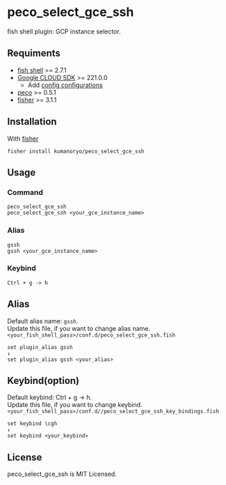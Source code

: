 # peco_select_gce_ssh
fish shell plugin: GCP instance selector.

## Requiments
- [fish shell](https://fishshell.com/) >= 2.7.1
- [Google CLOUD SDK](https://cloud.google.com/sdk/) >= 221.0.0
    - Add [config configurations](https://cloud.google.com/sdk/gcloud/reference/config/configurations/)
- [peco](https://github.com/peco/peco) >= 0.5.1
- [fisher](https://github.com/jorgebucaran/fisher) >= 3.1.1

## Installation
With [fisher](https://github.com/jorgebucaran/fisher)
```console
fisher install kumanoryo/peco_select_gce_ssh
```

## Usage
### Command
```console
peco_select_gce_ssh
peco_select_gce_ssh <your_gce_instance_name>
```
### Alias
```console
gssh
gssh <your_gce_instance_name>
```
### Keybind
```console
Ctrl + g -> h
```

## Alias
Default alias name: `gssh`.   
Update this file, if you want to change alias name.  
`<your_fish_shell_pass>/conf.d/peco_select_gce_ssh.fish`
```fish
set plugin_alias gssh
↓
set plugin_alias gssh <your_alias>
```

## Keybind(option)
Default keybind: Ctrl + g -> h.  
Update this file, if you want to change keybind.  
`<your_fish_shell_pass>/conf.d//peco_select_gce_ssh_key_bindings.fish`
```fish
set keybind \cgh
↓
set keybind <your_keybind>
```

## License
peco_select_gce_ssh is MIT Licensed.